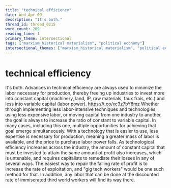 ```yaml
---
title: "technical efficiency"
date: Wed Apr 09
description: "It's both."
thread_id: thread_0215
word_count: 209
reading_time: 1
primary_theme: intersectional
tags: ["marxism_historical materialism", "political economy"]
intersectional_themes: ["marxism_historical materialism", "political economy"]
---
```


# technical efficiency

It's both. Advances in technical efficiency are always used to minimize the labor necessary for production, thereby freeing up industries to invest more into constant capital (machinery, land, IP, raw materials, faux frais, etc.) and less into variable capital (labor power). https://t.co/xc3z7bY8mz Whether through implementing less labor-intensive techniques and technologies, using less expensive labor, or moving capital from one industry to another, the goal is always to increase the ratio of constant to variable capital. In many cases, including this one, multiple opportunities for achieving that goal emerge simultaneously. With a technology that is easier to use, less expertise is necessary for production, meaning a greater mass of labor is available, and the price to purchase labor power falls. As technological efficiency increases across the industry, the amount of constant capital that must be invested to attain the same amount of profit also increases, which is untenable, and requires capitalists to remediate their losses in any of several ways. The easiest way to repair the falling rate of profit is to increase the rate of exploitation, and "gig tech workers" would be one such method for that. In addition, any labor that can be done at the discounted rate of immiserated third world workers will find its way there.